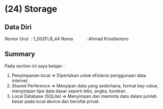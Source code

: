 # (24) Storage

## Data Diri
Nomor Urut &nbsp;: 1_002FLB_44
Nama &emsp;&emsp;&ensp;&nbsp;: Ahmad Krisdiantoro

## Summary
Pada section ini saya belajar : 
1. Penyimpanan local => Diperlukan untuk efisiensi penggunaan data internet. 
2. Shared Perference => Menyipan data yang sederhana, format key-value, menyimpan tipe data dasar seperti teks, angka, boolean.
3. Local Database (SQLite) => Menyimpan dan meminta data dalam jumlah besar pada local device dan bersifat privat. 
